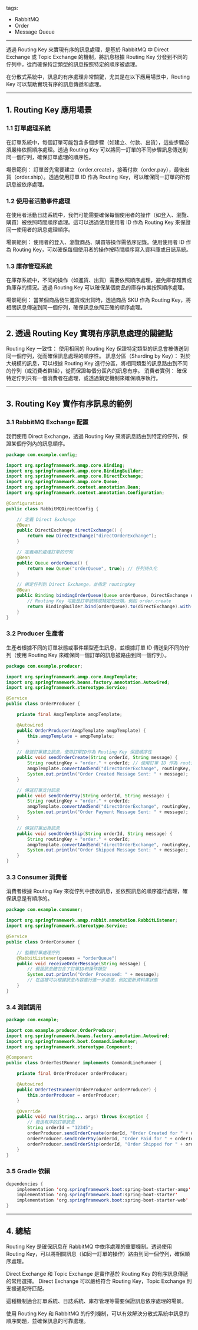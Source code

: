 tags:
- RabbitMQ
- Order
- Message Queue
---

透過 Routing Key 來實現有序的訊息處理，是基於 RabbitMQ 中 Direct Exchange 或 Topic Exchange 的機制，將訊息根據 Routing Key 分發到不同的佇列中，從而確保特定類型的訊息按照特定的順序被處理。

在分散式系統中，訊息的有序處理非常關鍵，尤其是在以下應用場景中，Routing Key 可以幫助實現有序的訊息傳遞和處理。

---
## 1. Routing Key 應用場景

### 1.1 訂單處理系統

在訂單系統中，每個訂單可能包含多個步驟（如建立、付款、出貨），這些步驟必須嚴格依照順序處理。透過 Routing Key 可以將同一訂單的不同步驟訊息傳送到同一個佇列，確保訂單處理的順序性。

場景範例： 訂單首先需要建立（order.create），接著付款（order.pay），最後出貨（order.ship）。透過使用訂單 ID 作為 Routing Key，可以確保同一訂單的所有訊息被依序處理。

### 1.2 使用者活動事件處理

在使用者活動日誌系統中，我們可能需要確保每個使用者的操作（如登入、瀏覽、購買）被依照時間順序處理。這可以透過使用使用者 ID 作為 Routing Key 來保證同一使用者的訊息處理順序。

場景範例： 使用者的登入、瀏覽商品、購買等操作需依序記錄。使用使用者 ID 作為 Routing Key，可以確保每個使用者的操作按時間順序寫入資料庫或日誌系統。

### 1.3 庫存管理系統

在庫存系統中，不同的操作（如進貨、出貨）需要依照順序處理，避免庫存超賣或負庫存的情況。透過 Routing Key 可以確保某個商品的庫存作業按照順序處理。

場景範例： 當某個商品發生進貨或出貨時，透過商品 SKU 作為 Routing Key，將相關訊息傳送到同一個佇列，確保訊息依照正確的順序處理。

---

## 2. 透過 Routing Key 實現有序訊息處理的關鍵點

Routing Key 一致性： 使用相同的 Routing Key 保證特定類型的訊息會被傳送到同一個佇列，從而確保訊息處理的順序性。
訊息分區（Sharding by Key）： 對於大規模的訊息，可以根據 Routing Key 進行分區，將相同類型的訊息路由到不同的佇列（或消費者群組），從而保證每個分區內的訊息有序。
消費者實例： 確保特定佇列只有一個消費者在處理，或透過鎖定機制來確保順序執行。

---
## 3. Routing Key 實作有序訊息的範例

### 3.1 RabbitMQ Exchange 配置

我們使用 Direct Exchange，透過 Routing Key 來將訊息路由到特定的佇列，保證某個佇列內的訊息順序。

```java
package com.example.config;

import org.springframework.amqp.core.Binding;
import org.springframework.amqp.core.BindingBuilder;
import org.springframework.amqp.core.DirectExchange;
import org.springframework.amqp.core.Queue;
import org.springframework.context.annotation.Bean;
import org.springframework.context.annotation.Configuration;

@Configuration
public class RabbitMQDirectConfig {

    // 定義 Direct Exchange
    @Bean
    public DirectExchange directExchange() {
        return new DirectExchange("directOrderExchange");
    }

    // 定義用於處理訂單的佇列
    @Bean
    public Queue orderQueue() {
        return new Queue("orderQueue", true); // 佇列持久化
    }

    // 綁定佇列到 Direct Exchange，並指定 routingKey
    @Bean
    public Binding bindingOrderQueue(Queue orderQueue, DirectExchange directExchange) {
        // Routing Key 可能是訂單號碼或特定的分類，例如 order.create
        return BindingBuilder.bind(orderQueue).to(directExchange).with("order.*");
    }
}
```

### 3.2 Producer 生產者

生產者根據不同的訂單狀態或事件類型產生訊息，並根據訂單 ID 傳送到不同的佇列（使用 Routing Key 來確保同一個訂單的訊息被路由到同一個佇列）。

```java
package com.example.producer;

import org.springframework.amqp.core.AmqpTemplate;
import org.springframework.beans.factory.annotation.Autowired;
import org.springframework.stereotype.Service;

@Service
public class OrderProducer {

    private final AmqpTemplate amqpTemplate;

    @Autowired
    public OrderProducer(AmqpTemplate amqpTemplate) {
        this.amqpTemplate = amqpTemplate;
    }

    // 發送訂單建立訊息，使用訂單ID作為 Routing Key 保證順序性
    public void sendOrderCreate(String orderId, String message) {
        String routingKey = "order." + orderId; // 使用訂單 ID 作為 routing key
        amqpTemplate.convertAndSend("directOrderExchange", routingKey, message);
        System.out.println("Order Created Message Sent: " + message);
    }

    // 傳送訂單支付訊息
    public void sendOrderPay(String orderId, String message) {
        String routingKey = "order." + orderId;
        amqpTemplate.convertAndSend("directOrderExchange", routingKey, message);
        System.out.println("Order Payment Message Sent: " + message);
    }

    // 傳送訂單出貨訊息
    public void sendOrderShip(String orderId, String message) {
        String routingKey = "order." + orderId;
        amqpTemplate.convertAndSend("directOrderExchange", routingKey, message);
        System.out.println("Order Shipped Message Sent: " + message);
    }
}
```


### 3.3 Consumer 消費者

消費者根據 Routing Key 來從佇列中接收訊息，並依照訊息的順序進行處理，確保訊息是有順序的。

```java
package com.example.consumer;

import org.springframework.amqp.rabbit.annotation.RabbitListener;
import org.springframework.stereotype.Service;

@Service
public class OrderConsumer {

    // 監聽訂單處理佇列
    @RabbitListener(queues = "orderQueue")
    public void receiveOrderMessage(String message) {
        // 假設訊息體包含了訂單ID和操作類型
        System.out.println("Order Processed: " + message);
        // 在這裡可以根據訊息內容進行進一步處理，例如更新資料庫狀態
    }
}
```


### 3.4 測試調用

```java
package com.example;

import com.example.producer.OrderProducer;
import org.springframework.beans.factory.annotation.Autowired;
import org.springframework.boot.CommandLineRunner;
import org.springframework.stereotype.Component;

@Component
public class OrderTestRunner implements CommandLineRunner {

    private final OrderProducer orderProducer;

    @Autowired
    public OrderTestRunner(OrderProducer orderProducer) {
        this.orderProducer = orderProducer;
    }

    @Override
    public void run(String... args) throws Exception {
        // 發送有序的訂單訊息
        String orderId = "12345";
        orderProducer.sendOrderCreate(orderId, "Order Created for " + orderId);
        orderProducer.sendOrderPay(orderId, "Order Paid for " + orderId);
        orderProducer.sendOrderShip(orderId, "Order Shipped for " + orderId);
    }
}
```

### 3.5 Gradle 依賴

```java
dependencies {
    implementation 'org.springframework.boot:spring-boot-starter-amqp'
    implementation 'org.springframework.boot:spring-boot-starter'
    implementation 'org.springframework.boot:spring-boot-starter-web'
}
```

---
## 4. 總結

Routing Key 是確保訊息在 RabbitMQ 中依序處理的重要機制。透過使用 Routing Key，可以將相關訊息（如同一訂單的操作）路由到同一個佇列，確保順序處理。

Direct Exchange 和 Topic Exchange 是實作基於 Routing Key 的有序訊息傳遞的常用選擇。 Direct Exchange 可以嚴格符合 Routing Key，Topic Exchange 則支援通配符匹配。

這種機制適合訂單系統、日誌系統、庫存管理等需要保證訊息依序處理的場景。

使用 Routing Key 和 RabbitMQ 的佇列機制，可以有效解決分散式系統中訊息的順序問題，並確保訊息的可靠處理。